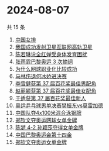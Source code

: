 # 2024-08-07

共 15 条

<!-- BEGIN -->
<!-- 最后更新时间 Wed Aug 07 2024 06:08:43 GMT+0800 (China Standard Time) -->

1. [中国女排](https://www.zhihu.com/search?q=%E4%B8%AD%E5%9B%BD%E5%A5%B3%E6%8E%92)
1. [我国成功发射卫星互联网高轨卫星](https://www.zhihu.com/search?q=%E6%88%91%E5%9B%BD%E6%88%90%E5%8A%9F%E5%8F%91%E5%B0%84%E5%8D%AB%E6%98%9F%E4%BA%92%E8%81%94%E7%BD%91%E9%AB%98%E8%BD%A8%E5%8D%AB%E6%98%9F)
1. [陈若琳说全红婵受身体发育困扰](https://www.zhihu.com/search?q=%E9%99%88%E8%8B%A5%E7%90%B3%E8%AF%B4%E5%85%A8%E7%BA%A2%E5%A9%B5%E5%8F%97%E8%BA%AB%E4%BD%93%E5%8F%91%E8%82%B2%E5%9B%B0%E6%89%B0)
1. [张雨霏巴黎奥运 3 次摘铜](https://www.zhihu.com/search?q=%E5%BC%A0%E9%9B%A8%E9%9C%8F%E5%B7%B4%E9%BB%8E%E5%A5%A5%E8%BF%90%203%20%E6%AC%A1%E6%91%98%E9%93%9C)
1. [为什么网球职业化比较成功](https://www.zhihu.com/search?q=%E4%B8%BA%E4%BB%80%E4%B9%88%E7%BD%91%E7%90%83%E8%81%8C%E4%B8%9A%E5%8C%96%E6%AF%94%E8%BE%83%E6%88%90%E5%8A%9F)
1. [马林伤退何冰娇进决赛](https://www.zhihu.com/search?q=%E9%A9%AC%E6%9E%97%E4%BC%A4%E9%80%80%E4%BD%95%E5%86%B0%E5%A8%87%E8%BF%9B%E5%86%B3%E8%B5%9B)
1. [李雪健获第 37 届百花奖最佳男配角](https://www.zhihu.com/search?q=%E6%9D%8E%E9%9B%AA%E5%81%A5%E8%8E%B7%E7%AC%AC%2037%20%E5%B1%8A%E7%99%BE%E8%8A%B1%E5%A5%96%E6%9C%80%E4%BD%B3%E7%94%B7%E9%85%8D%E8%A7%92)
1. [赵丽颖获第 37 届百花奖最佳女配角](https://www.zhihu.com/search?q=%E8%B5%B5%E4%B8%BD%E9%A2%96%E8%8E%B7%E7%AC%AC%2037%20%E5%B1%8A%E7%99%BE%E8%8A%B1%E5%A5%96%E6%9C%80%E4%BD%B3%E5%A5%B3%E9%85%8D%E8%A7%92)
1. [于适获第 37 届百花奖最佳新人](https://www.zhihu.com/search?q=%E4%BA%8E%E9%80%82%E8%8E%B7%E7%AC%AC%2037%20%E5%B1%8A%E7%99%BE%E8%8A%B1%E5%A5%96%E6%9C%80%E4%BD%B3%E6%96%B0%E4%BA%BA)
1. [奥运乒乓球男单决赛樊振东vs莫雷加德](https://www.zhihu.com/search?q=%E5%A5%A5%E8%BF%90%E4%B9%92%E4%B9%93%E7%90%83%E7%94%B7%E5%8D%95%E5%86%B3%E8%B5%9B%E6%A8%8A%E6%8C%AF%E4%B8%9Cvs%E8%8E%AB%E9%9B%B7%E5%8A%A0%E5%BE%B7)
1. [中国队夺4x100米混合泳银牌](https://www.zhihu.com/search?q=%E4%B8%AD%E5%9B%BD%E9%98%9F%E5%A4%BA4x100%E7%B1%B3%E6%B7%B7%E5%90%88%E6%B3%B3%E9%93%B6%E7%89%8C)
1. [郑钦文夺奥运网球女单金牌](https://www.zhihu.com/search?q=%E9%83%91%E9%92%A6%E6%96%87%E5%A4%BA%E5%A5%A5%E8%BF%90%E7%BD%91%E7%90%83%E5%A5%B3%E5%8D%95%E9%87%91%E7%89%8C)
1. [陈梦 4-2 孙颖莎夺得女单金牌](https://www.zhihu.com/search?q=%E9%99%88%E6%A2%A6%204-2%20%E5%AD%99%E9%A2%96%E8%8E%8E%E5%A4%BA%E5%BE%97%E5%A5%B3%E5%8D%95%E9%87%91%E7%89%8C)
1. [中国巴黎奥运会第十四金](https://www.zhihu.com/search?q=%E4%B8%AD%E5%9B%BD%E5%B7%B4%E9%BB%8E%E5%A5%A5%E8%BF%90%E4%BC%9A%E7%AC%AC%E5%8D%81%E5%9B%9B%E9%87%91)
1. [郑钦文夺奥运女单金牌](https://www.zhihu.com/search?q=%E9%83%91%E9%92%A6%E6%96%87%E5%A4%BA%E5%A5%A5%E8%BF%90%E5%A5%B3%E5%8D%95%E9%87%91%E7%89%8C)

<!-- END -->
